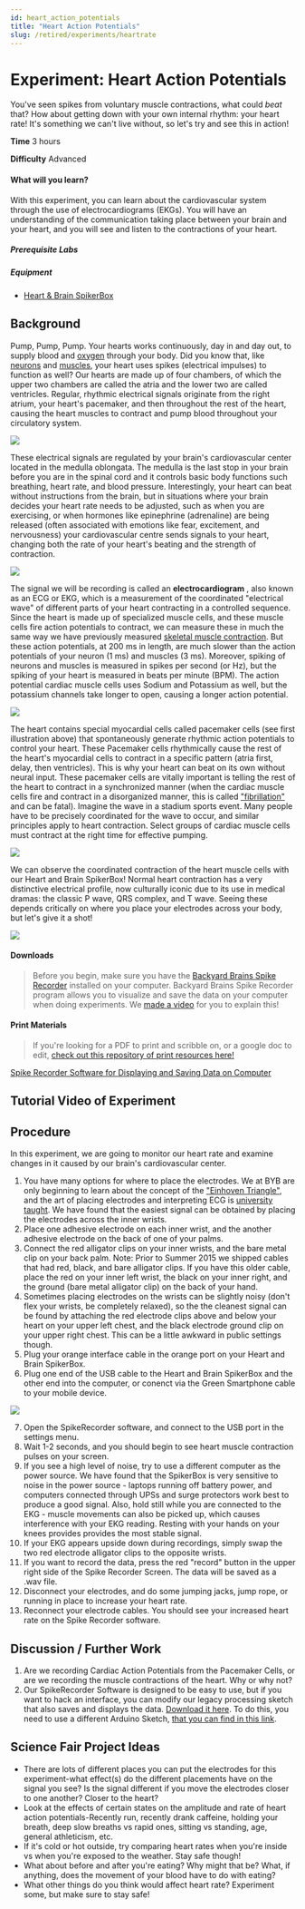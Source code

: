```yaml
---
id: heart_action_potentials
title: "Heart Action Potentials"
slug: /retired/experiments/heartrate
---
```


# Experiment: Heart Action Potentials

You've seen spikes from voluntary muscle contractions, what could _beat_ that?
How about getting down with your own internal rhythm: your heart rate! It's
something we can't live without, so let's try and see this in action!

**Time**  3 hours

**Difficulty**  Advanced

#### What will you learn?

With this experiment, you can learn about the cardiovascular system through
the use of electrocardiograms (EKGs). You will have an understanding of the
communication taking place between your brain and your heart, and you will see
and listen to the contractions of your heart.

##### Prerequisite Labs

##### Equipment

* [Heart & Brain SpikerBox](https://backyardbrains.com/products/heartAndBrainSpikerBox)


## Background

Pump, Pump, Pump. Your hearts works continuously, day in and day out, to
supply blood and [oxygen](./oxygen.md)
through your body. Did you know that, like
[neurons](./spikerbox.md) and
[muscles](./muscleSpikerBox.md), your heart
uses spikes (electrical impulses) to function as well? Our hearts are made up
of four chambers, of which the upper two chambers are called the atria and the
lower two are called ventricles. Regular, rhythmic electrical signals
originate from the right atrium, your heart's pacemaker, and then throughout
the rest of the heart, causing the heart muscles to contract and pump blood
throughout your circulatory system.

[ ![](./img/Pacemakers_of_heart.jpg)](./img/Pacemakers_of_heart.jpg)

These electrical signals are regulated by your brain's cardiovascular center
located in the medulla oblongata. The medulla is the last stop in your brain
before you are in the spinal cord and it controls basic body functions such
breathing, heart rate, and blood pressure. Interestingly, your heart can beat
without instructions from the brain, but in situations where your brain
decides your heart rate needs to be adjusted, such as when you are exercising,
or when hormones like epinephrine (adrenaline) are being released (often
associated with emotions like fear, excitement, and nervousness) your
cardiovascular centre sends signals to your heart, changing both the rate of
your heart's beating and the strength of contraction.

[ ![](./img/Vidal_Medulla.jpg)](./img/Vidal_Medulla.jpg)

The signal we will be recording is called an **electrocardiogram** , also
known as an ECG or EKG, which is a measurement of the coordinated "electrical
wave" of different parts of your heart contracting in a controlled sequence.
Since the heart is made up of specialized muscle cells, and these muscle cells
fire action potentials to contract, we can measure these in much the same way
we have previously measured [skeletal muscle contraction](./muscleSpikerBox.md). But
these action potentials, at 200 ms in length, are much slower than the action
potentials of your neuron (1 ms) and muscles (3 ms). Moreover, spiking of
neurons and muscles is measured in spikes per second (or Hz), but the spiking
of your heart is measured in beats per minute (BPM). The action potential
cardiac muscle cells uses Sodium and Potassium as well, but the potassium
channels take longer to open, causing a longer action potential.

[
![](./img/Different_Action_Potentials.jpg)](./img/Different_Action_Potentials.jpg)

The heart contains special myocardial cells called pacemaker cells (see first
illustration above) that spontaneously generate rhythmic action potentials to
control your heart. These Pacemaker cells rhythmically cause the rest of the
heart's myocardial cells to contract in a specific pattern (atria first,
delay, then ventricles). This is why your heart can beat on its own without
neural input. These pacemaker cells are vitally important is telling the rest
of the heart to contract in a synchronized manner (when the cardiac muscle
cells fire and contract in a disorganized manner, this is called
["fibrillation" ](http://en.wikipedia.org/wiki/Fibrillation) and can be
fatal). Imagine the wave in a stadium sports event. Many people have to be
precisely coordinated for the wave to occur, and similar principles apply to
heart contraction. Select groups of cardiac muscle cells must contract at the
right time for effective pumping.

[ ![](./img/Wave_Contraction.jpg)](./img/Wave_Contraction.jpg)

We can observe the coordinated contraction of the heart muscle cells with our
Heart and Brain SpikerBox! Normal heart contraction has a very distinctive
electrical profile, now culturally iconic due to its use in medical dramas:
the classic P wave, QRS complex, and T wave. Seeing these depends critically
on where you place your electrodes across your body, but let's give it a shot!

[ ![](./img/QRS_schematic.jpg)](./img/QRS_schematic.jpg)

#### Downloads

> Before you begin, make sure you have the [Backyard Brains Spike Recorder](https://backyardbrains.com/products/spikerecorder) installed on your computer. Backyard Brains Spike Recorder program allows you to visualize and save the data on your computer when doing experiments. We [made a video](https://www.youtube.com/watch?v=L23Aeo6WXjA) for you to explain this!

#### Print Materials

> If you're looking for a PDF to print and scribble on, or a google doc to
> edit, [check out this repository of print resources here!](https://drive.google.com/drive/folders/1bE1B0DvsGNauhyj-z8YjzuBXmFYivfkR?usp=sharing)

[Spike Recorder Software for Displaying and Saving Data on Computer](https://backyardbrains.com/products/spikerecorder)

## Tutorial Video of Experiment

## Procedure

In this experiment, we are going to monitor our heart rate and examine changes
in it caused by our brain's cardiovascular center.

  1. You have many options for where to place the electrodes. We at BYB are only beginning to learn about the concept of the ["Einhoven Triangle"](http://en.wikipedia.org/wiki/Willem_Einthoven), and the art of placing electrodes and interpreting ECG is [university taught](http://www.healthcare.ac.uk/cppd/short-courses-undergraduate/12-lead-ecg-interpretation/). We have found that the easiest signal can be obtained by placing the electrodes across the inner wrists. 
  2. Place one adhesive electrode on each inner wrist, and the another adhesive electrode on the back of one of your palms. 
  3. Connect the red alligator clips on your inner wrists, and the bare metal clip on your back palm. Note: Prior to Summer 2015 we shipped cables that had red, black, and bare alligator clips. If you have this older cable, place the red on your inner left wrist, the black on your inner right, and the ground (bare metal alligator clip) on the back of your hand. 
  4. Sometimes placing electrodes on the wrists can be slightly noisy (don't flex your wrists, be completely relaxed), so the the cleanest signal can be found by attaching the red electrode clips above and below your heart on your upper left chest, and the black electrode ground clip on your upper right chest. This can be a little awkward in public settings though. 
  5. Plug your orange interface cable in the orange port on your Heart and Brain SpikerBox. 
  6. Plug one end of the USB cable to the Heart and Brain SpikerBox and the other end into the computer, or conenct via the Green Smartphone cable to your mobile device. 

[ ![](./img/Vitruvian_Einhoven2.jpg)](./img/Vitruvian_Einhoven2.jpg)

  7. Open the SpikeRecorder software, and connect to the USB port in the settings menu. 
  8. Wait 1-2 seconds, and you should begin to see heart muscle contraction pulses on your screen. 
  9. If you see a high level of noise, try to use a different computer as the power source. We have found that the SpikerBox is very sensitive to noise in the power source - laptops running off battery power, and computers connected through UPSs and surge protectors work best to produce a good signal. Also, hold still while you are connected to the EKG - muscle movements can also be picked up, which causes interference with your EKG reading. Resting with your hands on your knees provides provides the most stable signal. 
  10. If your EKG appears upside down during recordings, simply swap the two red electrode alligator clips to the opposite wrists. 
  11. If you want to record the data, press the red "record" button in the upper right side of the Spike Recorder Screen. The data will be saved as a .wav file. 
  12. Disconnect your electrodes, and do some jumping jacks, jump rope, or running in place to increase your heart rate. 
  13. Reconnect your electrode cables. You should see your increased heart rate on the Spike Recorder software. 

## Discussion / Further Work

  1. Are we recording Cardiac Action Potentials from the Pacemaker Cells, or are we recording the muscle contractions of the heart. Why or why not? 
  2. Our SpikeRecorder Software is designed to be easy to use, but if you want to hack an interface, you can modify our legacy processing sketch that also saves and displays the data. [Download it here](files/BYB_Heart_Rate_Monitor_Processing_SaveData.pde.zip). To do this, you need to use a different Arduino Sketch, [that you can find in this link](files/BYB_Heart_Monitor_Arduino_Sketch_timer.ino.zip). 

## Science Fair Project Ideas

  * There are lots of different places you can put the electrodes for this experiment-what effect(s) do the different placements have on the signal you see? Is the signal different if you move the electrodes closer to one another? Closer to the heart? 
  * Look at the effects of certain states on the amplitude and rate of heart action potentials-Recently run, recently drank caffeine, holding your breath, deep slow breaths vs rapid ones, sitting vs standing, age, general athleticism, etc. 
  * If it's cold or hot outside, try comparing heart rates when you're inside vs when you're exposed to the weather. Stay safe though! 
  * What about before and after you're eating? Why might that be? What, if anything, does the movement of your blood have to do with eating? 
  * What other things do you think would affect heart rate? Experiment some, but make sure to stay safe! 
